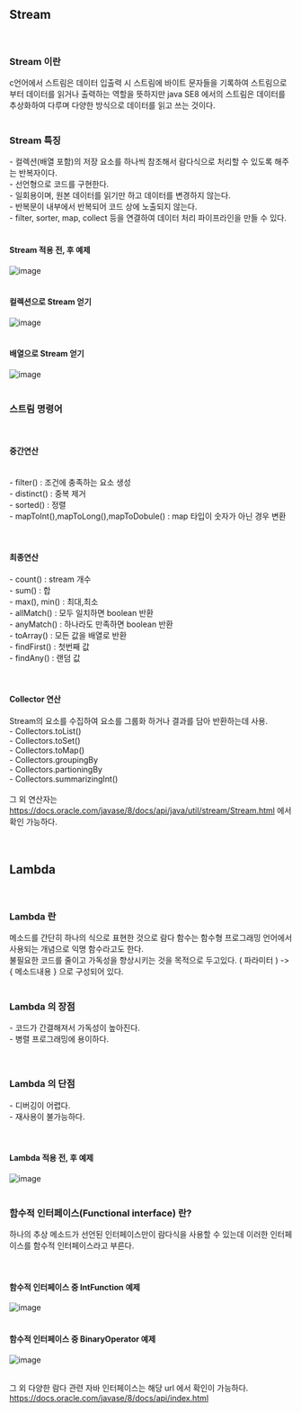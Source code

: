 

## Stream
<br>

### Stream 이란
c언어에서 스트림은 데이터 입출력 시 스트림에 바이트 문자들을 기록하여 스트림으로부터 데이터를 읽거나 출력하는 역할을 뜻하지만 
java SE8 에서의 스트림은 데이터를 추상화하여 다루며 다양한 방식으로 데이터를 읽고 쓰는 것이다.
<br><br>

### Stream 특징
-&nbsp;컬렉션(배열 포함)의 저장 요소를 하나씩 참조해서 람다식으로 처리할 수 있도록 해주는 반복자이다.<br>
-&nbsp;선언형으로 코드를 구현한다.<br>
-&nbsp;일회용이며, 원본 데이터를 읽기만 하고 데이터를 변경하지 않는다.<br>
-&nbsp;반복문이 내부에서 반복되어 코드 상에 노출되지 않는다.<br>
-&nbsp;filter, sorter, map, collect 등을 연결하여 데이터 처리 파이프라인을 만들 수 있다.<br>
<br>

#### Stream 적용 전, 후 예제
![image](https://user-images.githubusercontent.com/62210870/179526123-3555b675-3c36-4958-9dee-fe3d1122f413.png)
<br><br>

#### 컬렉션으로 Stream 얻기
![image](https://user-images.githubusercontent.com/62210870/179530439-b5a0ecd8-fca6-4f68-af80-c78ee598fb1d.png)
<br><br>

#### 배열으로 Stream 얻기
![image](https://user-images.githubusercontent.com/62210870/179530550-23c68852-7bae-4392-aed0-8940e26482de.png)
<br><br>

### 스트림 명령어
<br>

#### 중간연산 
<br>-&nbsp;filter() : 조건에 충족하는 요소 생성<br>
-&nbsp;distinct() : 중복 제거<br>
-&nbsp;sorted() : 정렬<br>
-&nbsp;mapToInt(),mapToLong(),mapToDobule() : map 타입이 숫자가 아닌 경우 변환<br>
<br><br>

#### 최종연산
-&nbsp;count() : stream 개수<br>
-&nbsp;sum() : 합<br>
-&nbsp;max(), min() : 최대,최소<br>
-&nbsp;allMatch() : 모두 일치하면 boolean 반환<br>
-&nbsp;anyMatch() : 하나라도 만족하면 boolean 반환<br>
-&nbsp;toArray() : 모든 값을 배열로 반환<br>
-&nbsp;findFirst() : 첫번째 값<br>
-&nbsp;findAny() : 랜덤 값<br>
<br><br>

#### Collector 연산 
Stream의 요소를 수집하여 요소를 그룹화 하거나 결과를 담아 반환하는데 사용.<br>
-&nbsp;Collectors.toList()<br>
-&nbsp;Collectors.toSet()<br>
-&nbsp;Collectors.toMap()<br>
-&nbsp;Collectors.groupingBy<br>
-&nbsp;Collectors.partioningBy<br>
-&nbsp;Collectors.summarizingInt()<br>
<br>
그 외 연산자는 https://docs.oracle.com/javase/8/docs/api/java/util/stream/Stream.html 에서 확인 가능하다.
<br><br><br>

## Lambda
<br>

### Lambda 란
메소드를 간단히 하나의 식으로 표현한 것으로 람다 함수는 함수형 프로그래밍 언어에서 사용되는 개념으로 익명 함수라고도 한다.<br>
불필요한 코드를 줄이고 가독성을 향상시키는 것을 목적으로 두고있다. 
( 파라미터 ) -> { 메소드내용 } 으로 구성되어 있다.
<br><br>

### Lambda 의 장점
-&nbsp;코드가 간결해져서 가독성이 높아진다.<br>
-&nbsp;병렬 프로그래밍에 용이하다.<br>
<br><br>

### Lambda 의 단점
-&nbsp;디버깅이 어렵다.<br>
-&nbsp;재사용이 불가능하다.<br>
<br><br>

#### Lambda 적용 전, 후 예제
![image](https://user-images.githubusercontent.com/62210870/179531459-16499f68-b186-4630-b1fa-5a13db33713b.png)
<br><br>

### 함수적 인터페이스(Functional interface) 란?
하나의 추상 메소드가 선언된 인터페이스만이 람다식을 사용할 수 있는데 이러한 인터페이스를 함수적 인터페이스라고 부른다.<br>
<br><br>

#### 함수적 인터페이스 중 IntFunction 예제
![image](https://user-images.githubusercontent.com/62210870/179541346-c4c2a700-f844-4fc7-8438-3c15ecd0be1a.png)
<br><br>

#### 함수적 인터페이스 중 BinaryOperator 예제
![image](https://user-images.githubusercontent.com/62210870/179541452-35ac8c0e-cf5c-41e2-86ad-7be8ae71fb1d.png)
<br><br>

그 외 다양한 람다 관련 자바 인터페이스는 해당 url 에서 확인이 가능하다. https://docs.oracle.com/javase/8/docs/api/index.html 

<br>
